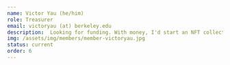 ```yaml
---
name: Victor Yau (he/him)
role: Treasurer
email: victoryau (at) berkeley.edu
description:  Looking for funding. With money, I'd start an NFT collection and buy game cosmetics. Outside of work, I like reading fantasy, playing poker, and attempting badminton.
img: /assets/img/members/member-victoryau.jpg
status: current
order: 6
---
```

